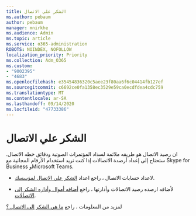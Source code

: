 ```yaml
---
title: الشكر علي الاتصال
ms.author: pebaum
author: pebaum
manager: mnirkhe
ms.audience: Admin
ms.topic: article
ms.service: o365-administration
ROBOTS: NOINDEX, NOFOLLOW
localization_priority: Priority
ms.collection: Adm_O365
ms.custom:
- "9002395"
- "4683"
ms.openlocfilehash: e35454836320c5aee23f80aa6f6c04414fb127ef
ms.sourcegitcommit: c6692ce0fa1358ec3529e59ca0ecdfdea4cdc759
ms.translationtype: MT
ms.contentlocale: ar-SA
ms.lasthandoff: 09/14/2020
ms.locfileid: "47733386"
---
```

# <a name="communication-credits"></a>الشكر علي الاتصال

ان رصيد الاتصال هو طريقه ملائمة لسداد المؤتمرات الصوتية ودقائق خطه الاتصال. ستحتاج إلى إعداد أرصدة الاتصالات إذا كنت تريد استخدام الأرقام المجانية مع Skype for Business وMicrosoft Teams.

- لاعداد حسابات الاتصال ، راجع اعداد [الشكر علي الاتصال لمؤسسك](https://docs.microsoft.com/microsoftteams/set-up-communications-credits-for-your-organization). 

- لأضافه ارصده رصيد الاتصالات وأدارتها ، راجع [أضافه أموال وأداره الشكر إلى الاتصالات](https://docs.microsoft.com/microsoftteams/add-funds-and-manage-communications-credits). 

لمزيد من المعلومات ، راجع [ما هي الشكر إلى الاتصال ؟](https://docs.microsoft.com/microsoftteams/what-are-communications-credits)
